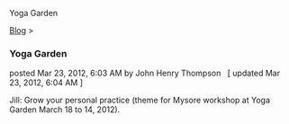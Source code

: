 Yoga Garden 

[Blog](../z-blog-1.html)‎ > ‎

### Yoga Garden

posted Mar 23, 2012, 6:03 AM by John Henry Thompson   \[ updated Mar 23, 2012, 6:04 AM \]

Jill: Grow your personal practice (theme for Mysore workshop at Yoga Garden March 18 to 14, 2012).  
  

